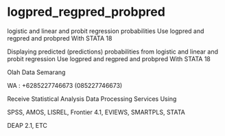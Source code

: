 # logpred_regpred_probpred
logistic and linear and probit regression probabilities Use logpred and regpred and probpred With STATA 18

Displaying predicted (predictions) probabilities from logistic and linear and probit regression Use logpred and regpred and probpred With STATA 18

Olah Data Semarang

WA : +6285227746673 (085227746673)

Receive Statistical Analysis Data Processing Services Using

SPSS, AMOS, LISREL, Frontier 4.1, EVIEWS, SMARTPLS, STATA

DEAP 2.1, ETC
